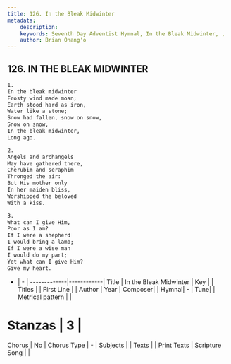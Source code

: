 ```yaml
---
title: 126. In the Bleak Midwinter
metadata:
    description: 
    keywords: Seventh Day Adventist Hymnal, In the Bleak Midwinter, , 
    author: Brian Onang'o
---
```



## 126. IN THE BLEAK MIDWINTER

```txt
1.
In the bleak midwinter
Frosty wind made moan;
Earth stood hard as iron,
Water like a stone;
Snow had fallen, snow on snow,
Snow on snow,
In the bleak midwinter,
Long ago.

2.
Angels and archangels
May have gathered there,
Cherubim and seraphim
Thronged the air:
But His mother only
In her maiden bliss,
Worshipped the beloved
With a kiss.

3.
What can I give Him,
Poor as I am?
If I were a shepherd
I would bring a lamb;
If I were a wise man
I would do my part;
Yet what can I give Him?
Give my heart.
```

- |   -  |
-------------|------------|
Title | In the Bleak Midwinter |
Key |  |
Titles |  |
First Line |  |
Author | 
Year | 
Composer|  |
Hymnal|  - |
Tune|  |
Metrical pattern | |
# Stanzas | 3 |
Chorus | No |
Chorus Type | - |
Subjects |  |
Texts |  |
Print Texts | 
Scripture Song |  |
  
